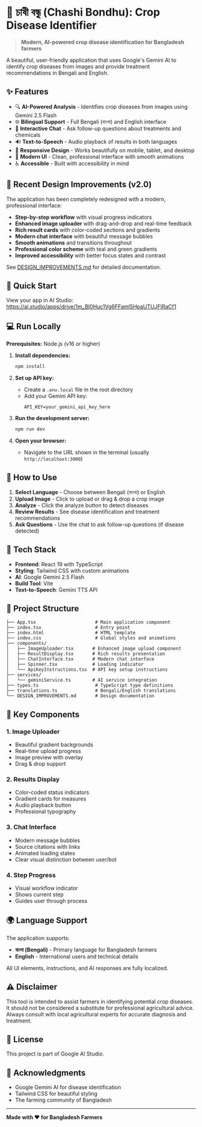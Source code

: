 # 🌾 চাষী বন্ধু (Chashi Bondhu): Crop Disease Identifier

> **Modern, AI-powered crop disease identification for Bangladesh farmers**

A beautiful, user-friendly application that uses Google's Gemini AI to identify crop diseases from images and provide treatment recommendations in Bengali and English.

## ✨ Features

- 🔍 **AI-Powered Analysis** - Identifies crop diseases from images using Gemini 2.5 Flash
- 🌐 **Bilingual Support** - Full Bengali (বাংলা) and English interface
- 💬 **Interactive Chat** - Ask follow-up questions about treatments and chemicals
- 🔊 **Text-to-Speech** - Audio playback of results in both languages
- 📱 **Responsive Design** - Works beautifully on mobile, tablet, and desktop
- 🎨 **Modern UI** - Clean, professional interface with smooth animations
- ♿ **Accessible** - Built with accessibility in mind

## 🎨 Recent Design Improvements (v2.0)

The application has been completely redesigned with a modern, professional interface:

- **Step-by-step workflow** with visual progress indicators
- **Enhanced image uploader** with drag-and-drop and real-time feedback
- **Rich result cards** with color-coded sections and gradients
- **Modern chat interface** with beautiful message bubbles
- **Smooth animations** and transitions throughout
- **Professional color scheme** with teal and green gradients
- **Improved accessibility** with better focus states and contrast

See [DESIGN_IMPROVEMENTS.md](./DESIGN_IMPROVEMENTS.md) for detailed documentation.

## 🚀 Quick Start

View your app in AI Studio: https://ai.studio/apps/drive/1m_BI0Huc1Vg6FFamI5HpaUTUJFIRaCf1

## 💻 Run Locally

**Prerequisites:** Node.js (v16 or higher)

1. **Install dependencies:**
   ```bash
   npm install
   ```

2. **Set up API key:**
   - Create a `.env.local` file in the root directory
   - Add your Gemini API key:
     ```
     API_KEY=your_gemini_api_key_here
     ```

3. **Run the development server:**
   ```bash
   npm run dev
   ```

4. **Open your browser:**
   - Navigate to the URL shown in the terminal (usually `http://localhost:3000`)

## 📖 How to Use

1. **Select Language** - Choose between Bengali (বাংলা) or English
2. **Upload Image** - Click to upload or drag & drop a crop image
3. **Analyze** - Click the analyze button to detect diseases
4. **Review Results** - See disease identification and treatment recommendations
5. **Ask Questions** - Use the chat to ask follow-up questions (if disease detected)

## 🔧 Tech Stack

- **Frontend**: React 19 with TypeScript
- **Styling**: Tailwind CSS with custom animations
- **AI**: Google Gemini 2.5 Flash
- **Build Tool**: Vite
- **Text-to-Speech**: Gemini TTS API

## 📁 Project Structure

```
├── App.tsx                      # Main application component
├── index.tsx                    # Entry point
├── index.html                   # HTML template
├── index.css                    # Global styles and animations
├── components/
│   ├── ImageUploader.tsx       # Enhanced image upload component
│   ├── ResultDisplay.tsx       # Rich results presentation
│   ├── ChatInterface.tsx       # Modern chat interface
│   ├── Spinner.tsx             # Loading indicator
│   └── ApiKeyInstructions.tsx  # API key setup instructions
├── services/
│   └── geminiService.ts        # AI service integration
├── types.ts                     # TypeScript type definitions
├── translations.ts              # Bengali/English translations
└── DESIGN_IMPROVEMENTS.md       # Design documentation
```

## 🎯 Key Components

### 1. Image Uploader
- Beautiful gradient backgrounds
- Real-time upload progress
- Image preview with overlay
- Drag & drop support

### 2. Results Display
- Color-coded status indicators
- Gradient cards for measures
- Audio playback button
- Professional typography

### 3. Chat Interface
- Modern message bubbles
- Source citations with links
- Animated loading states
- Clear visual distinction between user/bot

### 4. Step Progress
- Visual workflow indicator
- Shows current step
- Guides user through process

## 🌍 Language Support

The application supports:
- **বাংলা (Bengali)** - Primary language for Bangladesh farmers
- **English** - International users and technical details

All UI elements, instructions, and AI responses are fully localized.

## ⚠️ Disclaimer

This tool is intended to assist farmers in identifying potential crop diseases. It should not be considered a substitute for professional agricultural advice. Always consult with local agricultural experts for accurate diagnosis and treatment.

## 📝 License

This project is part of Google AI Studio.

## 🙏 Acknowledgments

- Google Gemini AI for disease identification
- Tailwind CSS for beautiful styling
- The farming community of Bangladesh

---

**Made with ❤️ for Bangladesh Farmers**
